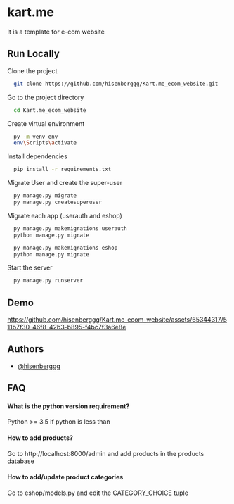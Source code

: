 
# kart.me

It is a template for e-com website




## Run Locally

Clone the project

```bash
  git clone https://github.com/hisenberggg/Kart.me_ecom_website.git
```

Go to the project directory

```bash
  cd Kart.me_ecom_website
```

Create virtual environment

```bash
  py -m venv env 
  env\Scripts\activate
```

Install dependencies

```bash
  pip install -r requirements.txt
```

Migrate User and create the super-user

```bash
  py manage.py migrate 
  py manage.py createsuperuser
```

Migrate each app (userauth and eshop)

```bash
  py manage.py makemigrations userauth 
  python manage.py migrate
```
```bash
  py manage.py makemigrations eshop 
  python manage.py migrate
```

Start the server

```bash
  py manage.py runserver
```



## Demo


https://github.com/hisenberggg/Kart.me_ecom_website/assets/65344317/511b7f30-46f8-42b3-b895-f4bc7f3a6e8e




## Authors

- [@hisenberggg](https://github.com/hisenberggg/)


## FAQ

#### What is the python version requirement?

Python >= 3.5
if python is less than

#### How to add products?

Go to http://localhost:8000/admin and add products in the products database

#### How to add/update product categories 

Go to eshop/models.py and edit the CATEGORY_CHOICE tuple
